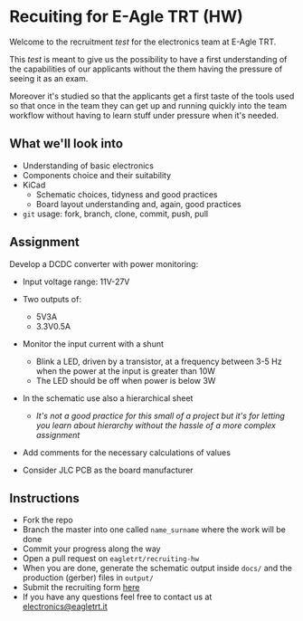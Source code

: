 # Recuiting for E-Agle TRT (HW)

Welcome to the recruitment _test_ for the electronics team at E-Agle TRT.

This _test_ is meant to give us the possibility to have a first understanding of the capabilities of our applicants without the them having the pressure of seeing it as an exam.

Moreover it's studied so that the applicants get a first taste of the tools used so that once in the team they can get up and running quickly into the team workflow without having to learn stuff under pressure when it's needed.

## What we'll look into

 - Understanding of basic electronics
 - Components choice and their suitability
 - KiCad
   - Schematic choices, tidyness and good practices
   - Board layout understanding and, again, good practices
 - `git` usage: fork, branch, clone, commit, push, pull

## Assignment

Develop a DCDC converter with power monitoring:

 - Input voltage range: 11V-27V
 - Two outputs of:
   - 5V3A
   - 3.3V0.5A
 - Monitor the input current with a shunt
    - Blink a LED, driven by a transistor, at a frequency between 3-5 Hz when the power at the input is greater than 10W
    - The LED should be off when power is below 3W

 - In the schematic use also a hierarchical sheet
   - _It's not a good practice for this small of a project but it's for letting you learn about hierarchy without the hassle of a more complex assignment_

 - Add comments for the necessary calculations of values

 - Consider JLC PCB as the board manufacturer

## Instructions

 - Fork the repo
 - Branch the master into one called `name_surname` where the work will be done
 - Commit your progress along the way
 - Open a pull request on `eagletrt/recruiting-hw`
 - When you are done, generate the schematic output inside `docs/` and the production (gerber) files in `output/`
 - Submit the recruiting form [here](https://airtable.com/shrorVpRaW3HqUUfT)
 - If you have any questions feel free to contact us at [electronics@eagletrt.it](mailto:electronics@eagletrt.it)

